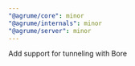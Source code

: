 ```yaml
---
"@agrume/core": minor
"@agrume/internals": minor
"@agrume/server": minor
---
```


Add support for tunneling with Bore

